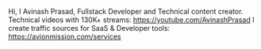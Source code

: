 Hi, I Avinash Prasad, Fullstack Developer and Technical content creator. 
Technical videos with 130K+ streams: https://youtube.com/AvinashPrasad
I create traffic sources for SaaS & Developer tools: https://avionmission.com/services
